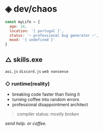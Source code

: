 # ◈ dev/chaos

```js
const myLife = {
  age: 14,
  location: '[ portugal ]',
  status: '~ professional bug generator ~',
  mood: '{ undefined }'
}
```

## △ skills.exe

` aoi.js ` ` discord.js ` ` web nonsense `

### ◇ runtime(reality)
- breaking code faster than fixing it
- turning coffee into random errors
- professional disappointment architect

> compiler status: *mostly broken*

*send help. or coffee.*